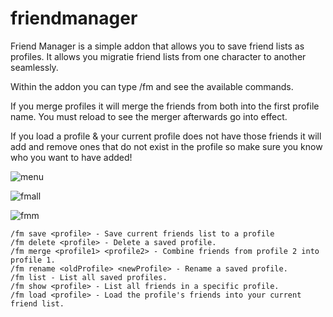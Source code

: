 # friendmanager
Friend Manager is a simple addon that allows you to save friend lists as profiles. It allows you migratie friend lists from one character to another seamlessly. 

Within the addon you can type /fm and see the available commands.

If you merge profiles it will merge the friends from both into the first profile name. You must reload
to see the merger afterwards go into effect.

If you load a profile & your current profile does not have those friends it will add and remove ones that do not exist in the profile so make sure you know who you want to have added!

![menu](https://github.com/user-attachments/assets/86fb336e-e18d-47c2-a4dc-3a3910b2199b)

![fmall](https://github.com/user-attachments/assets/b9d2fc45-1b81-4d11-9b35-083d1f190929)

![fmm](https://github.com/user-attachments/assets/d1023ee3-9890-4d6f-80eb-7ced1dce9bdd)


    /fm save <profile> - Save current friends list to a profile
    /fm delete <profile> - Delete a saved profile.
    /fm merge <profile1> <profile2> - Combine friends from profile 2 into profile 1.  
    /fm rename <oldProfile> <newProfile> - Rename a saved profile.
    /fm list - List all saved profiles.    
    /fm show <profile> - List all friends in a specific profile.
    /fm load <profile> - Load the profile's friends into your current friend list.

    

